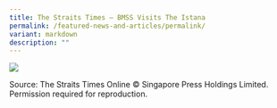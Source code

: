 ```yaml
---
title: The Straits Times — BMSS Visits The Istana
permalink: /featured-news-and-articles/permalink/
variant: markdown
description: ""
---
```

![](/images/bmss-istana-2023.jpg)

Source: The Straits Times Online © Singapore Press Holdings Limited. Permission required for reproduction.

